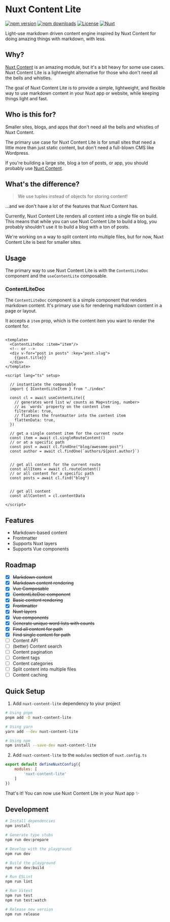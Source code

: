 # Nuxt Content Lite

[![npm version][npm-version-src]][npm-version-href]
[![npm downloads][npm-downloads-src]][npm-downloads-href]
[![License][license-src]][license-href]
[![Nuxt][nuxt-src]][nuxt-href]

Light-use markdown driven content engine inspired by Nuxt Content for doing amazing things with markdown, with less.

## Why?

[Nuxt Content](https://content.nuxt.com/) is an amazing module, but it's a bit heavy for some use cases. Nuxt Content
Lite is a lightweight
alternative for those who don't need all the bells and whistles.

The goal of Nuxt Content Lite is to provide a simple, lightweight, and flexible way to use markdown content in your Nuxt
app or website, while keeping things light and fast.

## Who is this for?

Smaller sites, blogs, and apps that don't need all the bells and whistles of Nuxt Content.

The primary use case for Nuxt Content Lite is for small sites that need a little more than just static content, but
don't need a full-blown CMS like Wordpress.

If you're building a large site, blog a ton of posts, or app, you should probably
use [Nuxt Content](https://content.nuxt.com/).

## What's the difference?

> We use tuples instead of objects for storing content!

...and we don't have a lot of the features that Nuxt Content has.

Currently, Nuxt Content Lite renders all content into a single file on build. This means that while you can use Nuxt
Content Lite to build a blog, you probably shouldn't use it to build a blog with a ton of posts.

We're working on a way to split content into multiple files, but for now, Nuxt Content Lite is best for smaller sites.

## Usage

The primary way to use Nuxt Content Lite is with the `ContentLiteDoc` component and the `useContentLite` composable.

### ContentLiteDoc

The `ContentLiteDoc` component is a simple component that renders markdown content. It's primary use is for rendering
markdown content in a page or layout.

It accepts a `item` prop, which is the content item you want to render the content for.

```vue

<template>
  <ContentLiteDoc :item="item"/>
  <!-- or -->
  <div v-for="post in posts" :key="post.slug">
    {{post.title}}
  </div>
</template>

<script lang="ts" setup>

  // instantiate the composable
  import { IContentLiteItem } from "./index"

  const cl = await useContentLite({
    // generates word list w/ counts as Map<string, number> 
    // as `words` property on the content item
    filterable: true,
    // flattens the frontmatter into the content item
    flattenData: true,
  })

  // get a single content item for the current route
  const item = await cl.singleRouteContent()
  // or at a specific path
  const post = await cl.findOne("blog/awesome-post")
  const author = await cl.findOne(`authors/${post.author}`)


  // get all content for the current route
  const allItems = await cl.routeContent()
  // or all content for a specific path
  const posts = await cl.find("blog")


  // get all content
  const allContent = cl.contentData

</script>
```

## Features

- Markdown-based content
- Frontmatter
- Supports Nuxt layers
- Supports Vue components

## Roadmap

- [x] ~~Markdown content~~
- [x] ~~Markdown content rendering~~
- [x] ~~Vue Composable~~
- [x] ~~ContentLiteDoc component~~
- [x] ~~Basic content rendering~~
- [x] ~~Frontmatter~~
- [x] ~~Nuxt layers~~
- [x] ~~Vue components~~
- [x] ~~Generate unique word lists with counts~~
- [x] ~~Find all content for path~~
- [x] ~~Find single content for path~~
- [ ] Content API
- [ ] (better) Content search
- [ ] Content pagination
- [ ] Content tags
- [ ] Content categories
- [ ] Split content into multiple files
- [ ] Content caching

## Quick Setup

1. Add `nuxt-content-lite` dependency to your project

```bash
# Using pnpm
pnpm add -D nuxt-content-lite

# Using yarn
yarn add --dev nuxt-content-lite

# Using npm
npm install --save-dev nuxt-content-lite
```

2. Add `nuxt-content-lite` to the `modules` section of `nuxt.config.ts`

```js
export default defineNuxtConfig({
    modules: [
        'nuxt-content-lite'
    ]
})
```

That's it! You can now use Nuxt Content Lite in your Nuxt app ✨

## Development

```bash
# Install dependencies
npm install

# Generate type stubs
npm run dev:prepare

# Develop with the playground
npm run dev

# Build the playground
npm run dev:build

# Run ESLint
npm run lint

# Run Vitest
npm run test
npm run test:watch

# Release new version
npm run release
```

<!-- Badges -->

[npm-version-src]: https://img.shields.io/npm/v/nuxt-content-lite/latest.svg?style=flat&colorA=18181B&colorB=28CF8D

[npm-version-href]: https://npmjs.com/package/nuxt-content-lite

[npm-downloads-src]: https://img.shields.io/npm/dm/nuxt-content-lite.svg?style=flat&colorA=18181B&colorB=28CF8D

[npm-downloads-href]: https://npmjs.com/package/nuxt-content-lite

[license-src]: https://img.shields.io/npm/l/nuxt-content-lite.svg?style=flat&colorA=18181B&colorB=28CF8D

[license-href]: https://npmjs.com/package/nuxt-content-lite

[nuxt-src]: https://img.shields.io/badge/Nuxt-18181B?logo=nuxt.js

[nuxt-href]: https://nuxt.com
